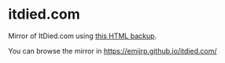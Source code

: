 # itdied.com
Mirror of ItDied.com using [this HTML backup](https://web.archive.org/web/20110518204502/http://archiveteam.org/archives/itdied/).

You can browse the mirror in https://emijrp.github.io/itdied.com/
